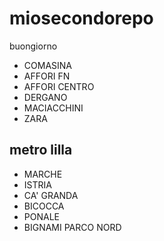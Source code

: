 # miosecondorepo
buongiorno
- COMASINA
- AFFORI FN
- AFFORI CENTRO
- DERGANO
- MACIACCHINI
- ZARA
## metro lilla
- MARCHE
- ISTRIA
- CA' GRANDA
- BICOCCA
- PONALE
- BIGNAMI PARCO NORD